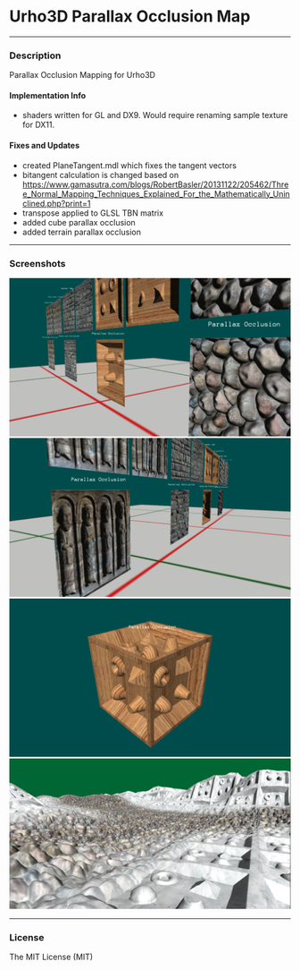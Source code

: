 # Urho3D Parallax Occlusion Map
  
---
### Description
Parallax Occlusion Mapping for Urho3D
  
#### Implementation Info
* shaders written for GL and DX9. Would require renaming sample texture for DX11.

#### Fixes and Updates
* created PlaneTangent.mdl which fixes the tangent vectors
* bitangent calculation is changed based on https://www.gamasutra.com/blogs/RobertBasler/20131122/205462/Three_Normal_Mapping_Techniques_Explained_For_the_Mathematically_Uninclined.php?print=1
* transpose applied to GLSL TBN matrix
* added cube parallax occlusion
* added terrain parallax occlusion

---
### Screenshots

![alt tag](https://github.com/Lumak/Urho3D-ParallaxOcclusionMap/blob/master/screenshot/Screenshot.png)
![alt tag](https://github.com/Lumak/Urho3D-ParallaxOcclusionMap/blob/master/screenshot/Screenshot2.png)
![alt tag](https://github.com/Lumak/Urho3D-ParallaxOcclusionMap/blob/master/screenshot/Screenshot3.png)
![alt tag](https://github.com/Lumak/Urho3D-ParallaxOcclusionMap/blob/master/screenshot/parallaxTerrain.jpg)


  
---  
### License
The MIT License (MIT)







